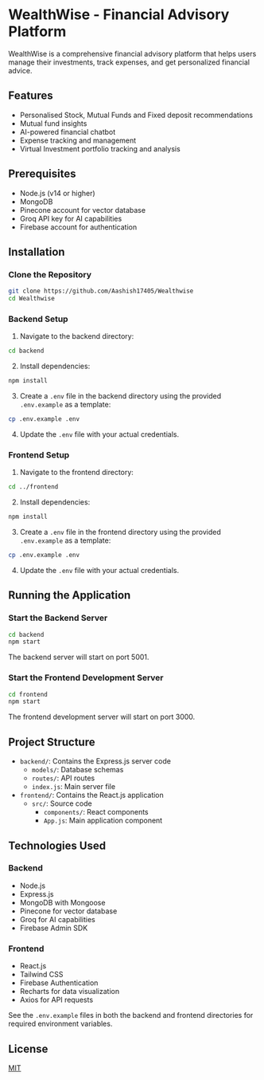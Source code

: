 # WealthWise - Financial Advisory Platform

WealthWise is a comprehensive financial advisory platform that helps users manage their investments, track expenses, and get personalized financial advice.

## Features

- Personalised Stock, Mutual Funds and Fixed deposit recommendations
- Mutual fund insights
- AI-powered financial chatbot
- Expense tracking and management
- Virtual Investment portfolio tracking and analysis

## Prerequisites

- Node.js (v14 or higher)
- MongoDB
- Pinecone account for vector database
- Groq API key for AI capabilities
- Firebase account for authentication

## Installation

### Clone the Repository

```bash
git clone https://github.com/Aashish17405/Wealthwise
cd Wealthwise
```

### Backend Setup

1. Navigate to the backend directory:

```bash
cd backend
```

2. Install dependencies:

```bash
npm install
```

3. Create a `.env` file in the backend directory using the provided `.env.example` as a template:

```bash
cp .env.example .env
```

4. Update the `.env` file with your actual credentials.

### Frontend Setup

1. Navigate to the frontend directory:

```bash
cd ../frontend
```

2. Install dependencies:

```bash
npm install
```

3. Create a `.env` file in the frontend directory using the provided `.env.example` as a template:

```bash
cp .env.example .env
```

4. Update the `.env` file with your actual credentials.

## Running the Application

### Start the Backend Server

```bash
cd backend
npm start
```

The backend server will start on port 5001.

### Start the Frontend Development Server

```bash
cd frontend
npm start
```

The frontend development server will start on port 3000.

## Project Structure

- `backend/`: Contains the Express.js server code
  - `models/`: Database schemas
  - `routes/`: API routes
  - `index.js`: Main server file
- `frontend/`: Contains the React.js application
  - `src/`: Source code
    - `components/`: React components
    - `App.js`: Main application component

## Technologies Used

### Backend

- Node.js
- Express.js
- MongoDB with Mongoose
- Pinecone for vector database
- Groq for AI capabilities
- Firebase Admin SDK

### Frontend

- React.js
- Tailwind CSS
- Firebase Authentication
- Recharts for data visualization
- Axios for API requests


See the `.env.example` files in both the backend and frontend directories for required environment variables.

## License

[MIT](LICENSE)
